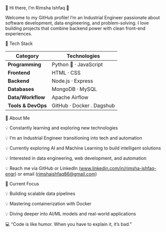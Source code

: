 

🌟 Hi there, I’m Rimsha Ishfaq 👋

Welcome to my GitHub profile! I’m an Industrial Engineer passionate about software development, data engineering, and problem-solving. I love building projects that combine backend power with clean front-end experiences.

🚀 Tech Stack

| Category           | Technologies              |
| ------------------ | ----------------------    |
| **Programming**    | Python 🐍 · JavaScript   |
| **Frontend**       | HTML · CSS                |
| **Backend**        | Node.js · Express         |
| **Databases**      | MongoDB · MySQL           |
| **Data/Workflow**  | Apache Airflow            |
| **Tools & DevOps** | GitHub · Docker . Dagshub |

📌 About Me

💡 Constantly learning and exploring new technologies

💡 I’m an Industrial Engineer transitioning into tech and automation

💡 Currently exploring AI and Machine Learning to build intelligent solutions

💡 Interested in data engineering, web development, and automation

💡 Reach me via GitHub or LinkedIn (www.linkedin.com/in/rimsha-ishfaq-engr) or email (rimshaishfaq86@gmail.com)

🌱 Current Focus

💡 Building scalable data pipelines

💡 Mastering containerization with Docker

💡 Diving deeper into AI/ML models and real-world applications


💻 “Code is like humor. When you have to explain it, it’s bad.”
